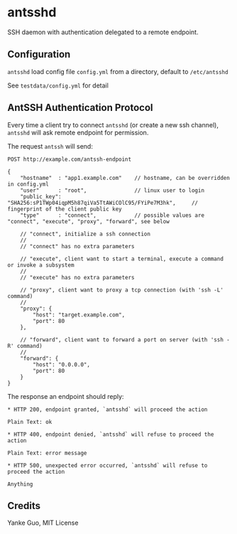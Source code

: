 # antsshd

SSH daemon with authentication delegated to a remote endpoint.

## Configuration

`antsshd` load config file `config.yml` from a directory, default to `/etc/antsshd`

See `testdata/config.yml` for detail

## AntSSH Authentication Protocol

Every time a client try to connect `antsshd` (or create a new ssh channel), `antsshd` will ask remote endpoint for permission.

The request `antssh` will send:

```text
POST http://example.com/antssh-endpoint

{
    "hostname"  : "app1.example.com"    // hostname, can be overridden in config.yml
    "user"      : "root",               // linux user to login
    "public_key": "SHA256:sP1TWp04iqpM5h87qiVa5TtAWiCOlC95/FYiPe7M3hk",     // fingerprint of the client public key
    "type"      : "connect",            // possible values are "connect", "execute", "proxy", "forward", see below

    // "connect", initialize a ssh connection
    //
    // "connect" has no extra parameters

    // "execute", client want to start a terminal, execute a command or invoke a subsystem
    //
    // "execute" has no extra parameters

    // "proxy", client want to proxy a tcp connection (with 'ssh -L' command)
    //
    "proxy": {
        "host": "target.example.com",
        "port": 80
    },

    // "forward", client want to forward a port on server (with 'ssh -R' command)
    //
    "forward": {
        "host": "0.0.0.0",
        "port": 80
    }
}
```

The response an endpoint should reply:

```text
* HTTP 200, endpoint granted, `antsshd` will proceed the action

Plain Text: ok

* HTTP 400, endpoint denied, `antsshd` will refuse to proceed the action

Plain Text: error message

* HTTP 500, unexpected error occurred, `antsshd` will refuse to proceed the action

Anything

```

## Credits

Yanke Guo, MIT License

